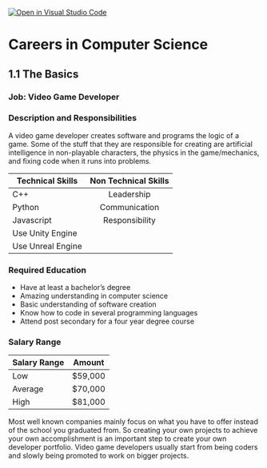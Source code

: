 [![Open in Visual Studio Code](https://classroom.github.com/assets/open-in-vscode-c66648af7eb3fe8bc4f294546bfd86ef473780cde1dea487d3c4ff354943c9ae.svg)](https://classroom.github.com/online_ide?assignment_repo_id=8876165&assignment_repo_type=AssignmentRepo)
# Careers in Computer Science

## 1.1 The Basics

### Job: Video Game Developer 

### **Description and Responsibilities**

A video game developer creates software and programs the logic of a game. Some of the stuff that they are responsible for creating are artificial intelligence in non-playable characters, the physics in the game/mechanics, and fixing code when it runs into problems. 

| Technical Skills | Non Technical Skills |
| ---------------- | :------------------: |
| C++              | Leadership           |
| Python           | Communication        |
| Javascript       | Responsibility       |
| Use Unity Engine |                      |
| Use Unreal Engine |                     |


### **Required Education**

* Have at least a bachelor’s degree
* Amazing understanding in computer science
* Basic understanding of software creation
* Know how to code in several programming languages 
* Attend post secondary for a four year degree course 

### **Salary Range**

| Salary Range | Amount  |
| ------------ | :-----: |
| Low          | $59,000 |
| Average      | $70,000 |
| High         | $81,000 |



Most well known companies mainly focus on what you have to offer instead of the school you graduated from. So creating your own projects to achieve your own accomplishment is an important step to create your own developer portfolio. Video game developers usually start from being coders and slowly being promoted to work on bigger projects.

